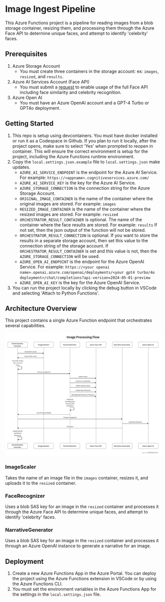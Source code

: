 # Image Ingest Pipeline

This Azure Functions project is a pipeline for reading images from a blob storage container, resizing them, and processing them through the Azure Face API to determine unique faces, and attempt to identify 'celebrity' faces.

## Prerequisites

1. Azure Storage Account
    - You must create three containers in the storage account: ex: `images`, `resized`, and `results`.
1. Azure AI Services Account (Face API)
    - You must submit a [request](https://learn.microsoft.com/azure/ai-services/computer-vision/overview-identity) to enable usage of the full Face API including face similarity and celebrity recognition.
1. Azure Open AI
    - You must have an Azure OpenAI account and a GPT-4 Turbo or GPT4o deployment.


## Getting Started

1. This repo is setup using devcontainers.  You must have docker installed or run it as a Codespace in Github. If you plan to run it locally, after the project opens, make sure to select 'Yes' when prompted to reopen in container.  This will ensure the correct environment is setup for the project, including the Azure Functions runtime environment.
1. Copy the `local.settings.json.example` file to `local.settings.json` make updates.
    - `AZURE_AI_SERVICE_ENDPOINT` is the endpoint for the Azure AI Service.  For example: `https://<appname>.cognitiveservices.azure.com/`
    - `AZURE_AI_SERVICE_KEY` is the key for the Azure AI Service.
    - `AZURE_STORAGE_CONNECTION` is the connection string for the Azure Storage Account.
    - `ORIGINAL_IMAGE_CONTAINER` is the name of the container where the original images are stored. For example: `images`
    - `RESIZED_IMAGE_CONTAINER` is the name of the container where the resized images are stored. For example: `resized`
    - `ORCHESTRATOR_RESULT_CONTAINER` is optional.  The name of the container where the face results are stored. For example: `results`  If not set, then the json output of the function will not be stored.
    - `ORCHESTRATOR_RESULT_CONNECTION` is optional.  If you want to store the results in a separate storage account, then set this value to the connection string of the storage account.  If `ORCHESTRATOR_RESULT_CONTAINER` is set and this value is not, then the `AZURE_STORAGE_CONNECTION` will be used.
    - `AZURE_OPEN_AI_ENDPOINT` is the endpoint for the Azure OpenAI Service.  For example: `https://<your openai name>.openai.azure.com/openai/deployments/<your gpt4 turbo/4o deployment>/chat/completions?api-version=2024-05-01-preview`
    - `AZURE_OPEN_AI_KEY` is the key for the Azure OpenAI Service.
1. You can run the project locally by clicking the debug button in VSCode and selecting 'Attach to Python Functions'.

## Architecture Overview

This project contains a single Azure Function endpoint that orchestrates several capabilities.

![Architecture](/media/imageprocessingflow.png)

### ImageScaler

Takes the name of an image file in the `images` container, resizes it, and uploads it to the `resized` container.

### FaceRecognizer

Uses a blob SAS key for an image in the `resized` container and processes it through the Azure Face API to determine unique faces, and attempt to identify 'celebrity' faces.

### NarrativeGenerator

Uses a blob SAS key for an image in the `resized` container and processes it through an Azure OpenAI instance to generate a narrative for an image.

## Deployment

1. Create a new Azure Functions App in the Azure Portal.  You can deploy the project using the Azure Functions extension in VSCode or by using the Azure Functions CLI.
1. You must set the environment variables in the Azure Functions App for the settings in the `local.settings.json` file.